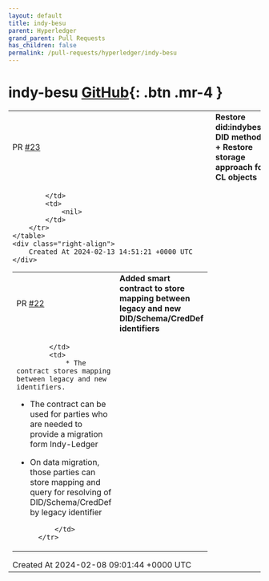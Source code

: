 ```yaml
---
layout: default
title: indy-besu
parent: Hyperledger
grand_parent: Pull Requests
has_children: false
permalink: /pull-requests/hyperledger/indy-besu
---
```


# indy-besu <span class="fs-3 right-align">[GitHub](https://github.com/hyperledger/indy-besu){: .btn .mr-4 }</span>


<div>
    <table>
        <tr>
            <td>
                PR <a href="https://github.com/hyperledger/indy-besu/pull/23" class=".btn">#23</a>
            </td>
            <td>
                <b>
                    Restore did:indybesu DID method + Restore storage approach for CL objects
                </b>
            </td>
        </tr>
        <tr>
            <td>
                
            </td>
            <td>
                <nil>
            </td>
        </tr>
    </table>
    <div class="right-align">
        Created At 2024-02-13 14:51:21 +0000 UTC
    </div>
</div>

<div>
    <table>
        <tr>
            <td>
                PR <a href="https://github.com/hyperledger/indy-besu/pull/22" class=".btn">#22</a>
            </td>
            <td>
                <b>
                    Added smart contract to store mapping between legacy and new DID/Schema/CredDef identifiers
                </b>
            </td>
        </tr>
        <tr>
            <td>
                
            </td>
            <td>
                * The contract stores mapping between legacy and new identifiers.
* The contract can be used for parties who are needed to provide a migration form Indy-Ledger
* On data migration, those parties can store mapping and query for resolving of DID/Schema/CredDef by legacy identifier  

            </td>
        </tr>
    </table>
    <div class="right-align">
        Created At 2024-02-08 09:01:44 +0000 UTC
    </div>
</div>

